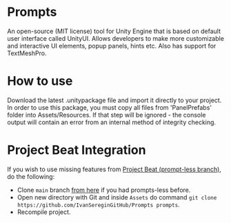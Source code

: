 # Prompts

An open-source (MIT license) tool for Unity Engine that is based on default user interface called UnityUI. Allows developers to make more customizable and interactive UI elements, popup panels, hints etc.
Also has support for TextMeshPro.



# How to use
Download the latest .unitypackage file and import it directly to your project.
In order to use this package, you must copy all files from 'PanelPrefabs' folder into Assets/Resources. If that step will be ignored - the console output will contain an error from an internal method of integrity checking.


# Project Beat Integration
If you wish to use missing features from [Project Beat (prompt-less branch)](https://github.com/IvanSereginGitHub/Project-Beat-3D/tree/prompts-less), do the following:
* Clone `main` branch [from here](https://github.com/IvanSereginGitHub/Project-Beat-3D) if you had prompts-less before.
* Open new directory with Git and inside `Assets` do command `git clone https://github.com/IvanSereginGitHub/Prompts prompts`.
* Recompile project.

